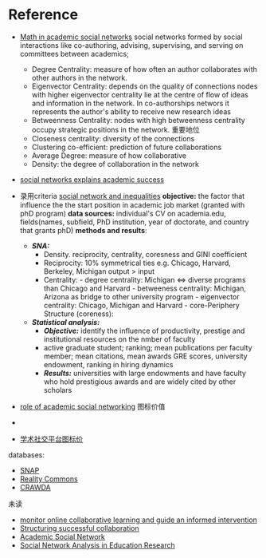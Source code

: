 # Reference 

 - [Math in academic social networks](https://www.researchgate.net/publication/284765879_The_Mathematics_of_Social_Network_Analysis_Metrics_for_Academic_Social_Networks/link/5b8cdc1fa6fdcc5f8b7a4fbe/download)
	social networks formed by social interactions like co-authoring, advising, supervising, and serving on committees between academics; 

	 - Degree Centrality: measure of how often an author collaborates with other authors in the network. 
	 - Eigenvector Centrality: depends on the quality of connections nodes with higher eigenvector centrality lie at the centre of flow of ideas and information in the network.
	 In co-authorships networs it represents the author's ability to receive new research ideas
	 -  Betweenness Centrality: nodes with high betweenness centrality occupy strategic positions in the network. 重要地位
	 - Closeness centrality: diversity of the connections
	 - Clustering co-efficient: prediction of future collaborations
	 - Average Degree: measure of how collaborative 
	 - Density: the degree of collaboration in the network  



 - [social networks explains academic success](https://www.pnas.org/content/pnas/116/3/792.full.pdf)
 
 
 - 录用criteria [social network and inequalities](https://anthrosource.onlinelibrary.wiley.com/doi/pdf/10.1111/aman.13158)
 **objective:** the factor that influence the the start position in academic job market (granted with phD program)
 **data sources:** individual's CV on academia.edu, fields(names, subfield, PhD institution, year of doctorate, and country that grants phD)
 **methods and results**: 
	 - ***SNA:*** 
		 - Density. reciprocity, centrality, coresness and GINI coefficient 
		 - Reciprocity: 10% symmetrical ties e.g. Chicago, Harvard, Berkeley, Michigan output > input
		 - Centrality:
				 - degree centrality: Michigan <=> diverse programs than Chicago and Harvard
				 - betweeness centrality: Michigan, Arizona as bridge to other university program 
				 - eigenvector centrality: Chicago, Michigan and Harvard 
				 - core-Periphery Structure (coreness): 
	 - ***Statistical analysis:*** 
		 - ***Objective:*** identify the influence of productivity, prestige and institutional resources on the nmber of faculty  
		 - active graduate student; ranking; mean publications per faculty member; mean citations, mean awards GRE scores, university endowment, ranking in hiring dynamics
		 - ***Results:***  universities with large endowments and have faculty who hold prestigious awards and are widely cited by other scholars
 
 
 - [role of academic social networking](https://www.researchgate.net/publication/267642307_Academics_and_their_online_networks_Exploring_the_role_of_academic_social_networking_sites)
	图标价值
 - 
 - [学术社交平台图标价](https://www.researchgate.net/publication/326706596_Academic_Social_Network_Sites_Opportunities_and_Challenges)

databases:

 - [SNAP](http://snap.stanford.edu/data/index.html#wikipedia)
 - [Reality Commons](http://realitycommons.media.mit.edu/gallery.html)
 - [CRAWDA](http://www.crawdad.org/upb/hyccups/20161017/)

未读
 - [monitor online collaborative learning and guide an informed intervention](https://journals.plos.org/plosone/article/file?id=10.1371/journal.pone.0194777&type=printable)
 - [Structuring successful collaboration](https://implementationscience.biomedcentral.com/track/pdf/10.1186/s13012-016-0381-y)
 - [Academic Social Network](http://thealphalab.org/papers/Academic%20social%20networks%20Modeling,%20analysis,%20mining%20and%20applications.pdf)
 - [Social Network Analysis in Education Research](https://www.ncbi.nlm.nih.gov/pmc/articles/PMC4041496/pdf/167.pdf)

<!--stackedit_data:
eyJoaXN0b3J5IjpbLTc3OTM1MjUzMywyNzc2Nzc0ODddfQ==
-->